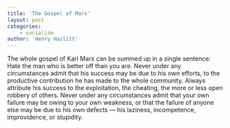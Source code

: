 ```yaml
---
title: 'The Gospel of Marx'
layout: post
categories:
    - socialism
author: 'Henry Hazlitt'
---
```


The whole gospel of Karl Marx can be summed up in a single sentence: Hate the man who is better off than you are. Never under any circumstances admit that his success may be due to his own efforts, to the productive contribution he has made to the whole community. Always attribute his success to the exploitation, the cheating, the more or less open robbery of others. Never under any circumstances admit that your own failure may be owing to your own weakness, or that the failure of anyone else may be due to his own defects — his laziness, incompetence, improvidence, or stupidity.